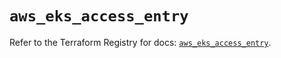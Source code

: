 # `aws_eks_access_entry`

Refer to the Terraform Registry for docs: [`aws_eks_access_entry`](https://registry.terraform.io/providers/hashicorp/aws/6.0.0/docs/resources/eks_access_entry).
